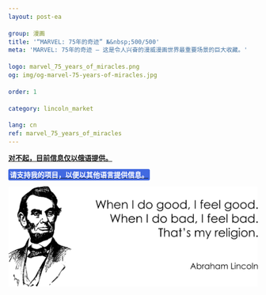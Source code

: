 ```yaml
---
layout: post-ea

group: 漫画
title: '“MARVEL: 75年的奇迹” №&nbsp;500/500'
meta: 'MARVEL: 75年的奇迹 – 这是令人兴奋的漫威漫画世界最重要场景的巨大收藏。'

logo: marvel_75_years_of_miracles.png
og: img/og-marvel-75-years-of-miracles.jpg

order: 1

category: lincoln_market

lang: cn
ref: marvel_75_years_of_miracles
---
```


**<a href="https://lincolnvirus.com/projects/ru/lincoln_market/marvel_75_years_of_miracles.html" target="_blank">对不起，目前信息仅以俄语提供。</a>**

**<a href="https://www.paypal.com/cgi-bin/webscr?cmd=_s-xclick&hosted_button_id=T3KLFW2TE8SJC&source=url" target="_blank"><span style="background-color:#4169E1; color:white; padding:3px; border-radius: 3px">请支持我的项目，以便以其他语言提供信息。</span></a>**

<a data-fancybox="gallery" href="/img/programming/Lincoln.png"><img src="/img/programming/Lincoln.png" alt=""></a>
